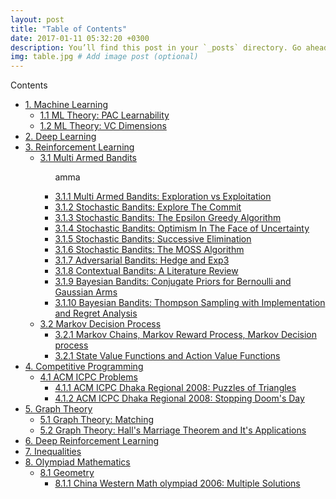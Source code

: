 ```yaml
---
layout: post
title: "Table of Contents"
date: 2017-01-11 05:32:20 +0300
description: You’ll find this post in your `_posts` directory. Go ahead and edit it and re-build the site to see your changes. # Add post description (optional)
img: table.jpg # Add image post (optional)
---
```


<div id="toc_container">
<p class="toc_title">Contents</p>
<ul class="toc_list">
  <li><a href="#amma">1. Machine Learning</a>
  <ul>
    <li><a href="">1.1 ML Theory: PAC Learnability</a></li>
    <li><a href="">1.2 ML Theory: VC Dimensions</a></li>
  </ul>
</li>
<li><a href="">2. Deep Learning</a>
  <ul>
  </ul>
</li>
<li><a href="">3. Reinforcement Learning</a>
  <ul>
    <li><a href = "">3.1 Multi Armed Bandits </a>
      <ul>
        <p id = "amma"> amma </p>
        <li><a href = "https://zahidul-hasan.github.io/mab/"> 3.1.1 Multi Armed Bandits: Exploration vs Exploitation</a> </li>
        <li><a href = "https://zahidul-hasan.github.io/explore-then-commit/"> 3.1.2 Stochastic Bandits: Explore The Commit</a> </li>
        <li><a href = "https://zahidul-hasan.github.io/epsilon-greedy/"> 3.1.3 Stochastic Bandits: The Epsilon Greedy Algorithm</a> </li>
        <li><a href = "https://zahidul-hasan.github.io/bandits-optimism/"> 3.1.4 Stochastic Bandits: Optimism In The Face of Uncertainty</a> </li>
        <li><a href = "https://zahidul-hasan.github.io/successive-elimination/"> 3.1.5 Stochastic Bandits: Successive Elimination</a> </li>
        <li><a href = "https://zahidul-hasan.github.io/moss/"> 3.1.6 Stochastic Bandits: The MOSS Algorithm</a> </li>
        <li><a href = "https://zahidul-hasan.github.io/EXP3/"> 3.1.7 Adversarial Bandits: Hedge and Exp3</a> </li>
        <li><a href = "https://zahidul-hasan.github.io/monster/"> 3.1.8 Contextual Bandits: A Literature Review</a> </li>
        <li><a href = "https://zahidul-hasan.github.io/bayesian/"> 3.1.9 Bayesian Bandits: Conjugate Priors for Bernoulli and Gaussian Arms</a> </li>
        <li><a href = "https://zahidul-hasan.github.io/thompson/"> 3.1.10 Bayesian Bandits: Thompson Sampling with Implementation and Regret Analysis</a> </li>
      </ul>
    </li>
    <li><a href = "">3.2 Markov Decision Process</a>
      <ul>
        <li><a href = "">3.2.1 Markov Chains, Markov Reward Process, Markov Decision process</a></li>
        <li><a href = "">3.2.1 State Value Functions and Action Value Functions</a></li>
      </ul>
    </li>
  </ul>
  </li>
  <li><a href="">4. Competitive Programming</a>
    <ul>
      <li><a href = "">4.1 ACM ICPC Problems</a>
        <ul>
        <li><a href = "https://zahidul-hasan.github.io/puzzle/">4.1.1 ACM ICPC Dhaka Regional 2008: Puzzles of Triangles</a></li>
        <li><a href = "https://zahidul-hasan.github.io/doomsday/">4.1.2 ACM ICPC Dhaka Regional 2008: Stopping Doom's Day</a></li>
      </ul>
      </li>
    </ul>
  </li>
  <li><a href="">5. Graph Theory</a>
    <ul>
        <li><a href = "https://zahidul-hasan.github.io/matching/">5.1 Graph Theory: Matching</a></li>
        <li><a href = "https://zahidul-hasan.github.io/10-hall-marriage-theorem/">5.2 Graph Theory: Hall's Marriage Theorem and It's Applications</a></li>
    </ul>
  </li>
  <li><a href="">6. Deep Reinforcement Learning</a>
  </li>
  <li><a href="">7. Inequalities</a>
  </li>
  <li><a href="">8. Olympiad Mathematics</a>
    <ul>
      <li><a href="">8.1 Geometry </a>
        <ul>
          <li> <a href = "https://zahidul-hasan.github.io/china-western/">8.1.1 China Western Math olympiad 2006: Multiple Solutions </a> </li>
        </ul>
      </li>
    </ul>
  </li>
</ul>
</div>
